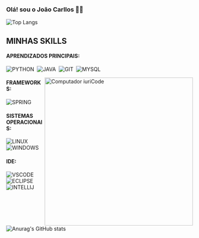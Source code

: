 ### Olá! sou o João Carllos 👋🏾

![Top Langs](https://github-readme-stats.vercel.app/api/top-langs/?username=jocasilvalima&layout=compact&theme=dark)


## MINHAS SKILLS

#### APRENDIZADOS PRINCIPAIS:

![PYTHON](https://img.shields.io/badge/Python-14354C?style=for-the-badge&logo=python&logoColor=white)&nbsp;
![JAVA](https://img.shields.io/badge/java-%23ED8B00.svg?style=for-the-badge&logo=openjdk&logoColor=white)&nbsp;
![GIT](https://img.shields.io/badge/GIT-E44C30?style=for-the-badge&logo=git&logoColor=white)&nbsp;
![MYSQL](https://img.shields.io/badge/MySQL-005C84?style=for-the-badge&logo=mysql&logoColor=white)&nbsp;


<img src="https://raw.githubusercontent.com/MicaelliMedeiros/micaellimedeiros/master/image/computer-illustration.png" min-width="400px" max-width="400px" width="400px" align="right" alt="Computador iuriCode">

#### FRAMEWORKS:

![SPRING](https://img.shields.io/badge/spring-%236DB33F.svg?style=for-the-badge&logo=spring&logoColor=white)&nbsp;

#### SISTEMAS OPERACIONAIS:

![LINUX](https://img.shields.io/badge/Linux-FCC624?style=for-the-badge&logo=linux&logoColor=black)&nbsp;
![WINDOWS](https://img.shields.io/badge/Windows-0078D6?style=for-the-badge&logo=windows&logoColor=white)&nbsp;

#### IDE:

![VSCODE](https://img.shields.io/badge/vscode-4285F4?style=for-the-badge&logo=vscode&logoColor=white)&nbsp;
![ECLIPSE](https://img.shields.io/badge/Eclipse-FE7A16.svg?style=for-the-badge&logo=Eclipse&logoColor=white)&nbsp;
![INTELLIJ](https://img.shields.io/badge/IntelliJ-FE7A10.svg?style=for-the-badge&logo=IntelliJ&logoColor=white)&nbsp;


![Anurag's GitHub stats](https://github-readme-stats.vercel.app/api?username=jocasilvalima&show_icons=true&theme=dark)
